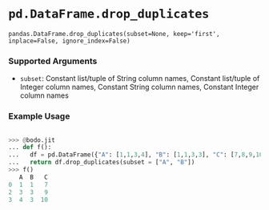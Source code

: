 # `pd.DataFrame.drop_duplicates`


`pandas.DataFrame.drop_duplicates(subset=None, keep='first', inplace=False, ignore_index=False)`


### Supported Arguments

- `subset`: Constant list/tuple of String column names, Constant list/tuple of Integer column names, Constant String column names, Constant Integer column names

### Example Usage

```py

>>> @bodo.jit
... def f():
...   df = pd.DataFrame({"A": [1,1,3,4], "B": [1,1,3,3], "C": [7,8,9,10]})
...   return df.drop_duplicates(subset = ["A", "B"])
>>> f()
   A  B   C
0  1  1   7
2  3  3   9
3  4  3  10
```


